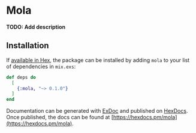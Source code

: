 # Mola

**TODO: Add description**

## Installation

If [available in Hex](https://hex.pm/docs/publish), the package can be installed
by adding `mola` to your list of dependencies in `mix.exs`:

```elixir
def deps do
  [
    {:mola, "~> 0.1.0"}
  ]
end
```

Documentation can be generated with [ExDoc](https://github.com/elixir-lang/ex_doc)
and published on [HexDocs](https://hexdocs.pm). Once published, the docs can
be found at [https://hexdocs.pm/mola](https://hexdocs.pm/mola).


